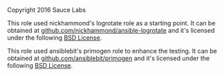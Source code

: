 Copyright 2016 Sauce Labs

This role used nickhammond's logrotate role as a starting point.
It can be obtained at [github.com/nickhammond/ansible-logrotate](https://github.com/nickhammond/ansible-logrotate) and
it's licensed under the following [BSD License](https://github.com/nickhammond/ansible-logrotate/blob/master/LICENSE).

This role used ansiblebit's primogen role to enhance the testing.
It can be obtained at [github.com/ansiblebit/primogen](https://github.com/ansiblebit/primogen) and
it's licensed under the following [BSD License](https://github.com/ansiblebit/primogen/blob/master/LICENSE).
